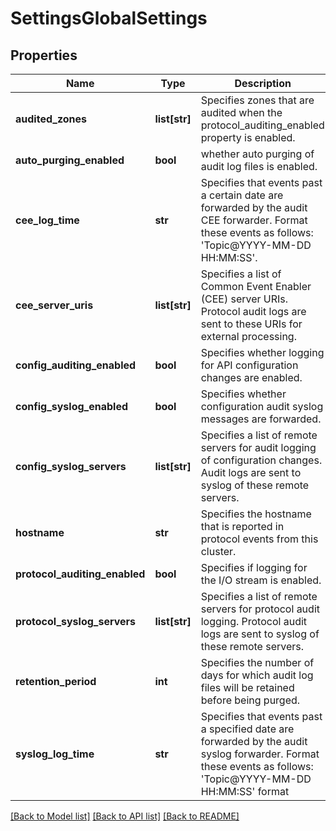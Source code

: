 # SettingsGlobalSettings

## Properties
Name | Type | Description | Notes
------------ | ------------- | ------------- | -------------
**audited_zones** | **list[str]** | Specifies zones that are audited when the protocol_auditing_enabled property is enabled. | [optional] 
**auto_purging_enabled** | **bool** | whether auto purging of audit log files is enabled. | [optional] 
**cee_log_time** | **str** | Specifies that events past a certain date are forwarded by the audit CEE forwarder. Format these events as follows: &#39;Topic@YYYY-MM-DD HH:MM:SS&#39;. | [optional] 
**cee_server_uris** | **list[str]** | Specifies a list of Common Event Enabler (CEE) server URIs. Protocol audit logs are sent to these URIs for external processing. | [optional] 
**config_auditing_enabled** | **bool** | Specifies whether logging for API configuration changes are enabled. | [optional] 
**config_syslog_enabled** | **bool** | Specifies whether configuration audit syslog messages are forwarded. | [optional] 
**config_syslog_servers** | **list[str]** | Specifies a list of remote servers for audit logging of configuration changes. Audit logs are sent to syslog of these remote servers. | [optional] 
**hostname** | **str** | Specifies the hostname that is reported in protocol events from this cluster. | [optional] 
**protocol_auditing_enabled** | **bool** | Specifies if logging for the I/O stream is enabled. | [optional] 
**protocol_syslog_servers** | **list[str]** | Specifies a list of remote servers for protocol audit logging. Protocol audit logs are sent to syslog of these remote servers. | [optional] 
**retention_period** | **int** | Specifies the number of days for which audit log files will be retained before being purged. | [optional] 
**syslog_log_time** | **str** | Specifies that events past a specified date are forwarded by the audit syslog forwarder. Format these events as follows: &#39;Topic@YYYY-MM-DD HH:MM:SS&#39; format | [optional] 

[[Back to Model list]](../README.md#documentation-for-models) [[Back to API list]](../README.md#documentation-for-api-endpoints) [[Back to README]](../README.md)


